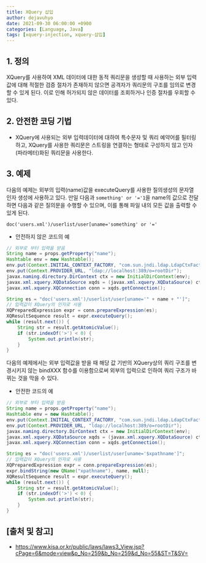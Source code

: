 ```yaml
---
title: XQuery 삽입
author: dejavuhyo
date: 2021-09-30 06:00:00 +0900
categories: [Language, Java]
tags: [xquery-injection, xquery-삽입]
---
```


## 1. 정의
XQuery를 사용하여 XML 데이터에 대한 동적 쿼리문을 생성할 때 사용하는 외부 입력값에 대해 적절한 검증 절차가 존재하지 않으면 공격자가 쿼리문의 구조를 임의로 변경할 수 있게 된다. 이로 인해 허가되지 않은 데이터를 조회하거나 인증 절차를 우회할 수 있다.

## 2. 안전한 코딩 기법

* XQuery에 사용되는 외부 입력데이터에 대하여 특수문자 및 쿼리 예약어를 필터링하고, XQuery를 사용한 쿼리문은 스트링을 연결하는 형태로 구성하지 않고 인자(파라메터)화된 쿼리문을 사용한다.

## 3. 예제
다음의 예제는 외부의 입력(name)값을 executeQuery를 사용한 질의생성의 문자열 인자 생성에 사용하고 있다. 만일 다음과 ```something' or '='1```을 name의 값으로 전달하면 다음과 같은 질의문을 수행할 수 있으며, 이를 통해 파일 내의 모든 값을 출력할 수 있게 된다.

```doc('users.xml')/userlist/user[uname='something' or '='```

* 안전하지 않은 코드의 예

```java
// 외부로 부터 입력을 받음
String name = props.getProperty("name");
Hashtable env = new Hashtable();
env.put(Context.INITIAL_CONTEXT_FACTORY, "com.sun.jndi.ldap.LdapCtxFactory");
env.put(Context.PROVIDER_URL, "ldap://localhost:389/o=rootDir");
javax.naming.directory.DirContext ctx = new InitialDirContext(env);
javax.xml.xquery.XQDataSource xqds = (javax.xml.xquery.XQDataSource) ctx.lookup("xqj/personnel");
javax.xml.xquery.XQConnection conn = xqds.getConnection();

String es = "doc('users.xml')/userlist/user[uname='" + name + "']";
// 입력값이 XQuery의 인자로 사용
XQPreparedExpression expr = conn.prepareExpression(es);
XQResultSequence result = expr.executeQuery();
while (result.next()) {
    String str = result.getAtomicValue();
    if (str.indexOf('>') < 0) {
        System.out.println(str);
    }
}
```

다음의 예제에서는 외부 입력값을 받을 때 해당 값 기반의 XQuery상의 쿼리 구조를 변경시키지 않는 bindXXX 함수를 이용함으로써 외부의 입력으로 인하여 쿼리 구조가 바뀌는 것을 막을 수 있다.

* 안전한 코드의 예

```java
// 외부로 부터 입력을 받음
String name = props.getProperty("name");
Hashtable env = new Hashtable();
env.put(Context.INITIAL_CONTEXT_FACTORY, "com.sun.jndi.ldap.LdapCtxFactory");
env.put(Context.PROVIDER_URL, "ldap://localhost:389/o=rootDir");
javax.naming.directory.DirContext ctx = new InitialDirContext(env);
javax.xml.xquery.XQDataSource xqds = (javax.xml.xquery.XQDataSource) ctx.lookup("xqj/personnel");
javax.xml.xquery.XQConnection conn = xqds.getConnection();

String es = "doc('users.xml')/userlist/user[uname='$xpathname']";
// 입력값이 XQuery의 인자로 사용
XQPreparedExpression expr = conn.prepareExpression(es);
expr.bindString(new QName("xpathname"), name, null);
XQResultSequence result = expr.executeQuery();
while (result.next()) {
    String str = result.getAtomicValue();
    if (str.indexOf('>') < 0) {
        System.out.println(str);
    }
}
```

## [출처 및 참고]
* <https://www.kisa.or.kr/public/laws/laws3_View.jsp?cPage=6&mode=view&p_No=259&b_No=259&d_No=55&ST=T&SV=>

